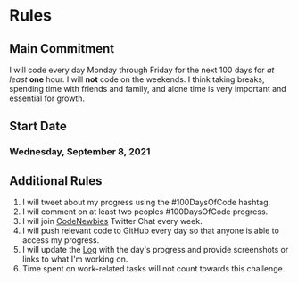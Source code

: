 # Rules

## Main Commitment

I will code every day Monday through Friday for the next 100 days for _at least_ **one** hour. I will **not** code on the weekends. I think taking breaks, spending time with friends and family, and alone time is very important and essential for growth.

## Start Date

### Wednesday, September 8, 2021

## Additional Rules

1. I will tweet about my progress using the #100DaysOfCode hashtag.
2. I will comment on at least two peoples #100DaysOfCode progress.
3. I will join [CodeNewbies](https://twitter.com/CodeNewbies) Twitter Chat every week.
4. I will push relevant code to GitHub every day so that anyone is able to access my progress.
5. I will update the [Log](log.md) with the day's progress and provide screenshots or links to what I'm working on.
6. Time spent on work-related tasks will not count towards this challenge.
